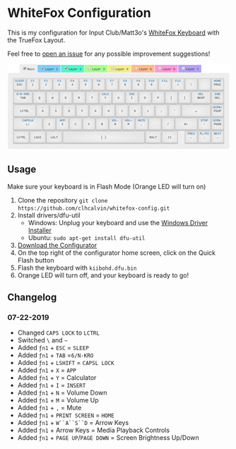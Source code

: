 # WhiteFox Configuration

This is my configuration for Input Club/Matt3o's [WhiteFox Keyboard](https://input.club/whitefox) with the TrueFox Layout.

Feel free to [open an issue](https://github.com/calvinc97/whitefox-config/issues/new) for any possible improvement suggestions!

![WhiteFox (TrueFox) Config](https://raw.githubusercontent.com/calvinc97/whitefox-config/master/assets/layout.png)


## Usage

Make sure your keyboard is in Flash Mode (Orange LED will turn on)
1. Clone the repository `git clone https://github.com/clhcalvin/whitefox-config.git`
2.  Install drivers/dfu-util
    * Windows: Unplug your keyboard and use the [Windows Driver Installer](https://github.com/kiibohd/kiidrv/releases/download/v1.5.3-kiidrv/KiibohdDrivers.msi)
    * Ubuntu: `sudo apt-get install dfu-util`
3. [Download the Configurator](https://github.com/kiibohd/configurator/releases)
4. On the top right of the configurator home screen, click on the Quick Flash button
5. Flash the keyboard with `kiibohd.dfu.bin`
6. Orange LED will turn off, and your keyboard is ready to go!


## Changelog

### 07-22-2019
* Changed `CAPS LOCK` to `LCTRL`
* Switched `\` and `~`
* Added `ƒn1` + `ESC` = `SLEEP`
* Added `ƒn1` + `TAB` =`6/N-KRO`
* Added `ƒn1` + `LSHIFT` = `CAPSL LOCK`
* Added `ƒn1` + `X` = `APP`
* Added `ƒn1` + `Y` = Calculator
* Added `ƒn1` + `I` = `INSERT`
* Added `ƒn1` + `N` = Volume Down
* Added `ƒn1` + `M` = Volume Up
* Added `ƒn1` + `,` = Mute
* Added `ƒn1` + `PRINT SCREEN` = `HOME`
* Added `ƒn1` + `W``A``S``D` = Arrow Keys
* Added `ƒn1` + Arrow Keys = Media Playback Controls
* Added `ƒn1` + `PAGE UP`/`PAGE DOWN` = Screen Brightness Up/Down
